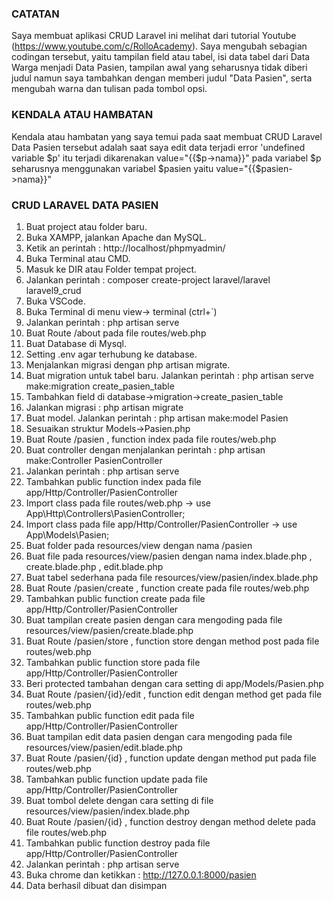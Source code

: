 ### CATATAN
Saya membuat aplikasi CRUD Laravel ini melihat dari tutorial Youtube (https://www.youtube.com/c/RolloAcademy). Saya mengubah sebagian codingan tersebut, yaitu tampilan field atau tabel, isi data tabel dari Data Warga menjadi Data Pasien, tampilan awal yang seharusnya tidak diberi judul namun saya tambahkan dengan memberi judul "Data Pasien", serta mengubah warna dan tulisan pada tombol opsi.

### KENDALA ATAU HAMBATAN
Kendala atau hambatan yang saya temui pada saat membuat CRUD Laravel Data Pasien tersebut adalah saat saya edit data terjadi error 'undefined variable $p' itu terjadi dikarenakan value="{{$p->nama}}" pada variabel $p seharusnya menggunakan variabel $pasien yaitu value="{{$pasien->nama}}"

### CRUD LARAVEL DATA PASIEN
1. Buat project atau folder baru.
2. Buka XAMPP, jalankan Apache dan MySQL.
3. Ketik an perintah : http://localhost/phpmyadmin/
4. Buka Terminal atau CMD.
5. Masuk ke DIR atau Folder tempat project.
6. Jalankan perintah : composer create-project laravel/laravel laravel9_crud
7. Buka VSCode.
8. Buka Terminal di menu view-> terminal (ctrl+`)
9. Jalankan perintah : php artisan serve
10. Buat Route /about pada file routes/web.php
11. Buat Database di Mysql.
12. Setting .env agar terhubung ke database.
13. Menjalankan migrasi dengan php artisan migrate.
14. Buat migration untuk tabel baru. Jalankan perintah : php artisan serve make:migration create_pasien_table
15. Tambahkan field di database->migration->create_pasien_table
16. Jalankan migrasi : php artisan migrate
17. Buat model. Jalankan perintah : php artisan make:model Pasien 
18. Sesuaikan struktur Models->Pasien.php
19. Buat Route /pasien , function index pada file routes/web.php
20. Buat controller dengan menjalankan perintah : php artisan make:Controller PasienController
21. Jalankan perintah : php artisan serve
22. Tambahkan public function index pada file app/Http/Controller/PasienController
23. Import class pada file routes/web.php -> use App\Http\Controllers\PasienController;
24. Import class pada file app/Http/Controller/PasienController -> use App\Models\Pasien;
25. Buat folder pada resources/view dengan nama /pasien
26. Buat file pada resources/view/pasien dengan nama index.blade.php , create.blade.php , edit.blade.php
27. Buat tabel sederhana pada file resources/view/pasien/index.blade.php
28. Buat Route /pasien/create , function create pada file routes/web.php
29. Tambahkan public function create pada file app/Http/Controller/PasienController
30. Buat tampilan create pasien dengan cara mengoding pada file resources/view/pasien/create.blade.php
31. Buat Route /pasien/store , function store dengan method post pada file routes/web.php
32. Tambahkan public function store pada file app/Http/Controller/PasienController
33. Beri protected tambahan dengan cara setting di app/Models/Pasien.php
34. Buat Route /pasien/{id}/edit , function edit dengan method get pada file routes/web.php
35. Tambahkan public function edit pada file app/Http/Controller/PasienController
36. Buat tampilan edit data pasien dengan cara mengoding pada file resources/view/pasien/edit.blade.php
37. Buat Route /pasien/{id} , function update dengan method put pada file routes/web.php
38. Tambahkan public function update pada file app/Http/Controller/PasienController
39. Buat tombol delete dengan cara setting di file resources/view/pasien/index.blade.php
40. Buat Route /pasien/{id} , function destroy dengan method delete pada file routes/web.php
41. Tambahkan public function destroy pada file app/Http/Controller/PasienController
42. Jalankan perintah : php artisan serve
43. Buka chrome dan ketikkan : http://127.0.0.1:8000/pasien
44. Data berhasil dibuat dan disimpan
